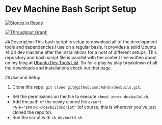 # Dev Machine Bash Script Setup

[![Stories in Ready](https://badge.waffle.io/Adron/devbuild.png?label=ready&title=Ready)](https://waffle.io/Adron/devbuild)

[![Throughput Graph](https://graphs.waffle.io/Adron/devbuild/throughput.svg)](https://waffle.io/Adron/devbuild/metrics)

##Description
This bash script is setup to download all of the development tools and dependencies I use on a regular basis. It provides a solid Ubuntu 14.04 dev machine after the installations for a host of different setups. This repository and bash script file is parallel with the content I've written about on my blog at [Ubuntu Dev Tools List](http://compositecode.com/docs/ubuntu-dev-tools/). So for a play by play breakdown of all the downloads and installations check out that page.

##Use and Setup
	
1. Clone this repo. `git clone git@github.com:Adron/devbuild.git`.
* Set the permissions on the file to execute `chmod u+rwx devbuild.sh`.
* Add the path of the newly cloned file `export PATH="$PATH:~/devbuildscript"` (of course, this is wherever you've just cloned the repo to).
* Run the script with `sh devbuild.sh`.
